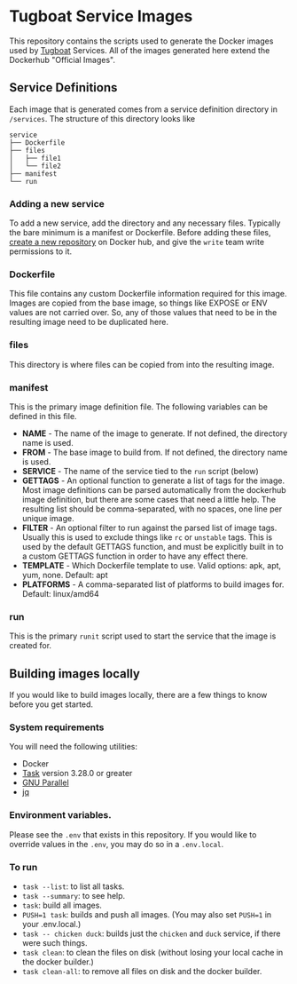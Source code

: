 # Tugboat Service Images

This repository contains the scripts used to generate the Docker images used by
[Tugboat](https://tugboat.qa) Services. All of the images generated here extend
the Dockerhub "Official Images".

## Service Definitions

Each image that is generated comes from a service definition directory in
`/services`. The structure of this directory looks like

```
service
├── Dockerfile
├── files
│   ├── file1
│   └── file2
├── manifest
└── run
```

### Adding a new service

To add a new service, add the directory and any necessary files. Typically the
bare minimum is a manifest or Dockerfile. Before adding these files, [create a
new repository](https://cloud.docker.com/u/tugboatqa/repository/create) on
Docker hub, and give the `write` team write permissions to it.

### Dockerfile

This file contains any custom Dockerfile information required for this image.
Images are copied from the base image, so things like EXPOSE or ENV values are
not carried over. So, any of those values that need to be in the resulting image
need to be duplicated here.

### files

This directory is where files can be copied from into the resulting image.

### manifest

This is the primary image definition file. The following variables can be
defined in this file.

* **NAME** - The name of the image to generate. If not defined, the directory name is used.
* **FROM** - The base image to build from. If not defined, the directory name is used.
* **SERVICE** - The name of the service tied to the `run` script (below)
* **GETTAGS** - An optional function to generate a list of tags for the image. Most image definitions can be parsed automatically from the dockerhub image definition, but there are some cases that need a little help. The resulting list should be comma-separated, with no spaces, one line per unique image.
* **FILTER** - An optional filter to run against the parsed list of image tags. Usually this is used to exclude things like `rc` or `unstable` tags. This is used by the default GETTAGS function, and must be explicitly built in to a custom GETTAGS function in order to have any effect there.
* **TEMPLATE** - Which Dockerfile template to use. Valid options: apk, apt, yum, none. Default: apt
* **PLATFORMS** - A comma-separated list of platforms to build images for. Default: linux/amd64

### run

This is the primary `runit` script used to start the service that the image is
created for.

## Building images locally

If you would like to build images locally, there are a few things to know before
you get started.

### System requirements

You will need the following utilities:

- Docker
- [Task](https://taskfile.dev/) version 3.28.0 or greater
- [GNU Parallel](https://www.gnu.org/software/parallel/)
- [jq](https://jqlang.github.io/jq/)

### Environment variables.

Please see the `.env` that exists in this repository. If you would like to
override values in the `.env`, you may do so in a `.env.local`.

### To run

- `task --list`: to list all tasks.
- `task --summary`: to see help.
- `task`: build all images.
- `PUSH=1 task`: builds and push all images. (You may also set `PUSH=1` in your .env.local.)
- `task -- chicken duck`: builds just the `chicken` and `duck` service, if there were such things.
- `task clean`: to clean the files on disk (without losing your local cache in the docker builder.)
- `task clean-all`: to remove all files on disk and the docker builder.
